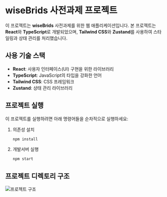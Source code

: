 # wiseBrids 사전과제 프로젝트

이 프로젝트는 **wiseBrids** 사전과제를 위한 웹 애플리케이션입니다. 본 프로젝트는 **React**와 **TypeScript**로 개발되었으며, **Tailwind CSS**와 **Zustand**를 사용하여 스타일링과 상태 관리를 처리했습니다.

## 사용 기술 스택

- **React**: 사용자 인터페이스(UI) 구현을 위한 라이브러리
- **TypeScript**: JavaScript의 타입을 강화한 언어
- **Tailwind CSS**: CSS 프레임워크
- **Zustand**: 상태 관리 라이브러리

## 프로젝트 실행

이 프로젝트를 실행하려면 아래 명령어들을 순차적으로 실행하세요:

1. 의존성 설치
   ```bash
   npm install
2. 개발서버 실행
   ```bash
   npm start

## 프로젝트 디렉토리 구조

![프로젝트 구조](./public/directory.png)


